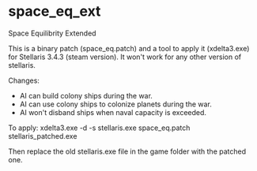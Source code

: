 # space_eq_ext
Space Equilibrity Extended

This is a binary patch (space_eq.patch) and a tool to apply it (xdelta3.exe) for Stellaris 3.4.3 (steam version).
It won't work for any other version of stellaris.

Changes:
* AI can build colony ships during the war.
* AI can use colony ships to colonize planets during the war.
* AI won't disband ships when naval capacity is exceeded.



To apply:
xdelta3.exe -d -s stellaris.exe space_eq.patch stellaris_patched.exe

Then replace the old stellaris.exe file in the game folder with the patched one.
